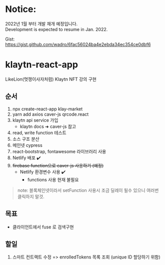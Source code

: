 # Notice: 
2022년 1월 부터 개발 재개 예정입니다.  
Development is expected to resume in Jan. 2022.  

Gist:  
https://gist.github.com/wadro/6fac56024ba4e2ebda34ec354ce0dbf6

# klaytn-react-app
LikeLion(멋쟁이사자처럼) Klaytn NFT 강의 구현

## 순서
1. npx create-react-app klay-market
2. yarn add axios caver-js qrcode.react
3. klaytn api service 가입
   - klaytn docs &#x279c; caver-js 참고
4. read, write function 테스트
5. 소스 구조 분산
6. 메인넷 cypress
7. react-bootstrap, fontawesome 라이브러리 사용
8. Netlify 배포 ✔️
9. ~~firebase function으로 caver-js 사용하기 (예정)~~
   - Netlify 환경변수 사용 ✔️
     - functions 사용 현재 불필요

> note: 블록체인넷이라서 setFunction 사용시 조금 딜레이 될수 있으니 여러번 클릭하지 말것.

## 목표
- 클라이언트에서 fuse 로 검색구현

## 할일 
1. 스마트 컨트랙트 수정 => enrolledTokens 목록 조회 (unique ID 할당하기 위함)
